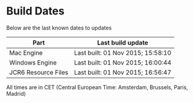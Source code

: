 # Build Dates

Below are the last known dates to updates

Part | Last build update
-----|-----
Mac Engine | Last built: 01 Nov 2015; 15:58:10
Windows Engine | Last built: 01 Nov 2015; 16:00:44
JCR6 Resource Files | Last built: 01 Nov 2015; 16:56:47
All times are in CET (Central European Time: Amsterdam, Brussels, Paris, Madrid)



